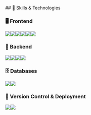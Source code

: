 <p>
## 🚀 Skills & Technologies

### 🖥️ Frontend  
<img src="https://img.shields.io/badge/HTML5-E34F26?style=for-the-badge&logo=html5&logoColor=white"><img src="https://img.shields.io/badge/JavaScript-F7DF1E?style=for-the-badge&logo=javascript&logoColor=black"><img src="https://img.shields.io/badge/CSS3-1572B6?style=for-the-badge&logo=css3&logoColor=white"><img src="https://img.shields.io/badge/React-61DAFB?style=for-the-badge&logo=react&logoColor=black"><img src="https://img.shields.io/badge/Tailwind_CSS-38B2AC?style=for-the-badge&logo=tailwind-css&logoColor=white"><img src="https://img.shields.io/badge/Bootstrap-7952B3?style=for-the-badge&logo=bootstrap&logoColor=white">

### 🔧 Backend  
<img src="https://img.shields.io/badge/Python-3776AB.svg?style=for-the-badge&logo=Python&logoColor=white"><img src="https://img.shields.io/badge/Node.js-339933?style=for-the-badge&logo=node.js&logoColor=white"><img src="https://img.shields.io/badge/Express.js-000000?style=for-the-badge&logo=express&logoColor=white"><img src="https://img.shields.io/badge/Handlebars.js-f0772b?style=for-the-badge&logo=handlebars.js&logoColor=black">

### 🗄️ Databases  
<img src="https://img.shields.io/badge/SQL-4479A1?style=for-the-badge&logo=sql&logoColor=white"><img src="https://img.shields.io/badge/MySQL-4479A1?style=for-the-badge&logo=mysql&logoColor=white">

### 🔄 Version Control & Deployment  
<img src="https://img.shields.io/badge/Git-F05032?style=for-the-badge&logo=git&logoColor=white"><img src="https://img.shields.io/badge/GitHub-181717?style=for-the-badge&logo=github&logoColor=white">
</p>
